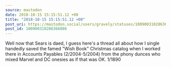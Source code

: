 ```yaml
---
source: mastodon
date: 2018-10-15 15:15:51.12 +00
title: "2018-10-15 15:15:51.12 +00"
post_uri: https://mastodon.social/users/gravely/statuses/100900310286366806
post_id: 100900310286366806
---
```

Well now that Sears is daed, I guess here's a thread all about how I single handedly saved the famed "Wish Book" Christmas catalog when I worked there in Accounts Payables (2/2004-5/2004) from the phony dunces who mixed Marvel and DC onesies as if that was OK. 1/1890


